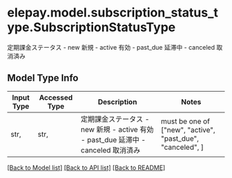 # elepay.model.subscription_status_type.SubscriptionStatusType

定期課金ステータス - new 新規 - active 有効 - past_due 延滞中 - canceled 取消済み 

## Model Type Info
Input Type | Accessed Type | Description | Notes
------------ | ------------- | ------------- | -------------
str,  | str,  | 定期課金ステータス - new 新規 - active 有効 - past_due 延滞中 - canceled 取消済み  | must be one of ["new", "active", "past_due", "canceled", ] 

[[Back to Model list]](../../README.md#documentation-for-models) [[Back to API list]](../../README.md#documentation-for-api-endpoints) [[Back to README]](../../README.md)

